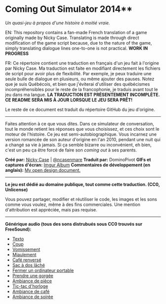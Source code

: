 # Coming Out Simulator 2014**    
*Un quasi-jeu à propos d'une histoire à moitié vraie.*

EN: This repository contains a fan-made French translation of a game originally made by Nicky Case. Translating is made through direct modification of the game script because, due to the nature of the game, simply translating dialogue lines one-to-one is not practical. **WORK IN PROGRESS**

FR: Ce répertoire contient une traduction en français d'un jeu fait à l'origine par Nicky Case. Ma traduction est faite en modifiant directement les fichiers de script pour avoir plus de flexibilité. Par exemple, je peux traduire une seule bulle de dialogue en plusieurs, ou même ajouter des pauses. Notez que je suis Québécois, et bien que j'éviterai d'utiliser des québécismes incompréhensibles pour le reste de la francophonie, je traduis avant tout le jeu dans ma langue. **LA TRADUCTION EST PRÉSENTEMENT INCOMPLÈTE. CE README SERA MIS À JOUR LORSQUE LE JEU SERA PRÊT!**

Le reste de ce document est traduit du répertoire GitHub du jeu d'origine.

---

Faites attention à ce que vous dites. Dans ce simulateur de conversation, tout le monde retient les réponses que vous choisissez, et ces choix sont le moteur de l'histoire. Ce jeu est semi-autobiographique. Vous incarnez une version romancée de son auteur d'origine en l'an 2010, pendant une nuit qui a changé sa vie à jamais. Si ça semble bizarre ou inconvénient, eh bien, c'est un peu ça être forcé de faire son *coming out* à ses parents.

**Créé par:** [Nicky Case](http://ncase.me/) | [@ncasenmare](https://twitter.com/ncasenmare)
**Traduit par:** DominoPivot
**GIFs et captures d'écran:** [Imgur Album](http://imgur.com/a/ultWM)
**Commentaires de développement (en anglais):** [My open design document.](http://blog.ncase.me/coming-out-simulator-2014/)

---

**Le jeu est dédié au domaine publique, tout comme cette traduction. (CC0, Unlicense)**

Vous pouvez partager, modifier et réutiliser le code, les images et les sons comme vous voulez, même à des fins commerciales. Une mention d'attribution est appréciée, mais pas requise.

---

**Générique audio (tous des sons distrubués sous CC0 trouvés sur FreeSound):**

* [Texto](http://www.freesound.org/people/Porphyr/sounds/191678/)
* [Coup](http://www.freesound.org/people/taylorsyoung@gmail.com/sounds/94778/)
* [Vomissement](http://www.freesound.org/people/arnaump/sounds/232540/)
* [Miaulement](http://www.freesound.org/people/lolamadeus/sounds/196251/)
* [Café renversé](http://www.freesound.org/people/zolopher/sounds/44203/)
* [Sac à dos lâché](http://www.freesound.org/people/j1987/sounds/95560/)
* [Fermer un ordinateur portable](http://www.freesound.org/people/mlestn1/sounds/83239/)
* [Prendre une gorgée](http://www.freesound.org/people/odditonic/sounds/194808/)
* [Ambiance de pièce](http://www.freesound.org/people/gchase/sounds/144046/)
* [Tic-tac d'horloge](http://www.freesound.org/people/olver/sounds/130388/)
* [Ambiance de café](http://www.freesound.org/people/sagetyrtle/sounds/133094/)
* [Ambiance de soirée](http://www.freesound.org/people/amszala/sounds/85240/)
